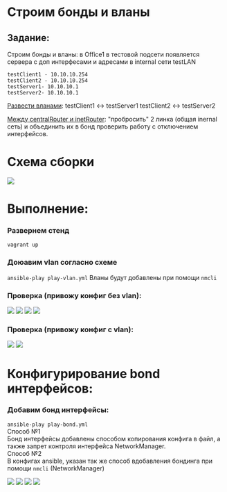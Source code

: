 # Строим бонды и вланы
## Задание:
Строим бонды и вланы: в Office1 в тестовой подсети появляется сервера с доп интерфесами и адресами в internal сети testLAN

    testClient1 - 10.10.10.254
    testClient2 - 10.10.10.254
    testServer1- 10.10.10.1
    testServer2- 10.10.10.1

[Развести вланами](https://github.com/vedoff/bond-vlans/blob/main/README.md#%D0%B4%D0%BE%D1%8E%D0%B0%D0%B2%D0%B8%D0%BC-vlan-%D1%81%D0%BE%D0%B3%D0%BB%D0%B0%D1%81%D0%BD%D0%BE-%D1%81%D1%85%D0%B5%D0%BC%D0%B5): testClient1 <-> testServer1 testClient2 <-> testServer2

[Между centralRouter и inetRouter](https://github.com/vedoff/bond-vlans/blob/main/README.md#%D0%BA%D0%BE%D0%BD%D1%84%D0%B8%D0%B3%D1%83%D1%80%D0%B8%D1%80%D0%BE%D0%B2%D0%B0%D0%BD%D0%B8%D0%B5-bond-%D0%B8%D0%BD%D1%82%D0%B5%D1%80%D1%84%D0%B5%D0%B9%D1%81%D0%BE%D0%B2): "пробросить" 2 линка (общая inernal сеть) и объединить их в бонд проверить работу c отключением интерфейсов.

# Схема сборки
![](https://github.com/vedoff/bond-vlans/blob/main/pict/Screenshot%20from%202022-04-07%2012-26-02.png)

# Выполнение:
### Развернем стенд
`vagrant up`
### Доюавим vlan согласно схеме
`ansible-play play-vlan.yml`
Вланы будут добавлены при помощи `nmcli` 
### Проверка (привожу конфиг без vlan):
![](https://github.com/vedoff/bond-vlans/blob/main/pict/Screenshot%20from%202022-04-07%2012-36-12.png)
![](https://github.com/vedoff/bond-vlans/blob/main/pict/Screenshot%20from%202022-04-07%2012-37-33.png)
![](https://github.com/vedoff/bond-vlans/blob/main/pict/Screenshot%20from%202022-04-07%2012-38-15.png)
![](https://github.com/vedoff/bond-vlans/blob/main/pict/Screenshot%20from%202022-04-07%2012-39-13.png)
### Проверка (привожу конфиг c vlan):
![](https://github.com/vedoff/bond-vlans/blob/main/pict/Screenshot%20from%202022-04-07%2012-48-27.png)
![](https://github.com/vedoff/bond-vlans/blob/main/pict/Screenshot%20from%202022-04-07%2012-50-11.png)

# Конфигурирование bond интерфейсов:
### Добавим бонд интерфейсы:
`ansible-play play-bond.yml` \
Способ №1 \
Бонд интерфейсы добавлены способом копирования конфига в файл, а также запрет контроля интерфейса NetworkManager. \
Способ №2 \
В конфигах ansible, указан так же способ вдобавления бондинга при помощи `nmcli` (NetworkManager)

![](https://github.com/vedoff/bond-vlans/blob/main/pict/Screenshot%20from%202022-04-07%2013-50-20.png)
![](https://github.com/vedoff/bond-vlans/blob/main/pict/Screenshot%20from%202022-04-07%2013-49-58.png)
![](https://github.com/vedoff/bond-vlans/blob/main/pict/Screenshot%20from%202022-04-09%2019-50-24.png)
![](https://github.com/vedoff/bond-vlans/blob/main/pict/Screenshot%20from%202022-04-09%2019-51-02.png)






